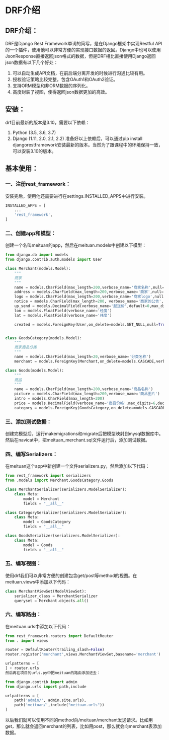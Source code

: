 # DRF介绍
## DRF介绍：
DRF是Django Rest Framework单词的简写，是在Django框架中实现Restful API的一个插件，使用他可以非常方便的实现接口数据的返回。Django中也可以使用JsonResponse直接返回json格式的数据，但是DRF相比直接使用Django返回json数据有以下几个好处：
1. 可以自动生成API文档，在前后端分离开发的时候进行沟通比较有用。
2. 授权验证策略比较完整，包含OAuth1和OAuth2验证。
3. 支持ORM模型和非ORM数据的序列化。
4. 高度封装了视图，使得返回json数据更加的高效。

## 安装：

drf目前最新的版本是3.10，需要以下依赖：
1. Python (3.5, 3.6, 3.7)
2. Django (1.11, 2.0, 2.1, 2.2)
准备好以上依赖后，可以通过pip install djangorestframework安装最新的版本。当然为了跟课程中的环境保持一致，可以安装3.10的版本。

## 基本使用：

### 一、注册rest_framework：
安装完后，使用他还需要进行在settings.INSTALLED_APPS中进行安装。
```python
INSTALLED_APPS = [
    ...
    'rest_framework',
]
```
### 二、创建app和模型：
创建一个名叫meituan的app，然后在meituan.models中创建以下模型：
```python
from django.db import models
from django.contrib.auth.models import User

class Merchant(models.Model):
    """
    商家
    """
    name = models.CharField(max_length=200,verbose_name='商家名称',null=False)
    address = models.CharField(max_length=200,verbose_name='商家',null=False)
    logo = models.CharField(max_length=200,verbose_name='商家logo',null=False)
    notice = models.CharField(max_length=200, verbose_name='商家的公告',null=True,blank=True)
    up_send = models.DecimalField(verbose_name='起送价',default=0,max_digits=6,decimal_places=2)
    lon = models.FloatField(verbose_name='经度')
    lat = models.FloatField(verbose_name='纬度')

    created = models.ForeignKey(User,on_delete=models.SET_NULL,null=True)


class GoodsCategory(models.Model):
    """
    商家商品分类
    """
    name = models.CharField(max_length=20,verbose_name='分类名称')
    merchant = models.ForeignKey(Merchant,on_delete=models.CASCADE,verbose_name='所属商家',related_name='categories')

class Goods(models.Model):
    """
    商品
    """
    name = models.CharField(max_length=200,verbose_name='商品名称')
    picture = models.CharField(max_length=200,verbose_name='商品图片')
    intro = models.CharField(max_length=200)
    price = models.DecimalField(verbose_name='商品价格',max_digits=6,decimal_places=2) # 最多6位数，2位小数。9999.99
    category = models.ForeignKey(GoodsCategory,on_delete=models.CASCADE,related_name='goods_list')
```
### 三、添加测试数据：

创建完模型后，运行makemigrations和migrate后把模型映射到mysql数据库中。然后在navicat中，把meituan_merchant.sql文件运行后，添加测试数据。

### 四、编写Serializers：
在meituan这个app中新创建一个文件serializers.py，然后添加以下代码：
```python
from rest_framework import serializers
from .models import Merchant,GoodsCategory,Goods

class MerchantSerializer(serializers.ModelSerializer):
    class Meta:
        model = Merchant
        fields = "__all__"

class CategorySerializer(serializers.ModelSerializer):
    class Meta:
        model = GoodsCategory
        fields = "__all__"

class GoodsSerializer(serializers.ModelSerializer):
    class Meta:
        model = Goods
        fields = "__all__"
```
### 五、编写视图：
使用drf我们可以非常方便的创建包含get/post等method的视图。在meituan.views中添加以下代码：
```python
class MerchantViewSet(ModelViewSet):
    serializer_class = MerchantSerializer
    queryset = Merchant.objects.all()
```
### 六、编写路由：
在meituan.urls中添加以下代码：
```python
from rest_framework.routers import DefaultRouter
from . import views

router = DefaultRouter(trailing_slash=False)
router.register('merchant',views.MerchantViewSet,basename='merchant')

urlpatterns = [
] + router.urls
然后再在项目的urls.py中把meituan的路由添加进去：

from django.contrib import admin
from django.urls import path,include

urlpatterns = [
    path('admin/', admin.site.urls),
    path('meituan/',include("meituan.urls"))
]
```
以后我们就可以使用不同的method向/meituan/merchant发送请求。比如用get，那么就会返回merchant的列表，比如用post，那么就会向merchant表添加数据。